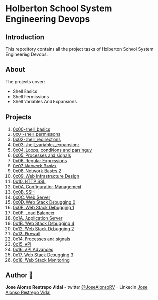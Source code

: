 # Holberton School System Engineering Devops

## Introduction 
This repository contains all the project tasks of Holberton School System Engineering Devops.

## About
The projects cover:
- Shell Basics
- Shell Permissions
- Shell Variables And Expansions

## Projects
1. [0x00-shell_basics](./0x00-shell_basics)
2. [0x01-shell_permissions](./0x01-shell_permissions)
3. [0x02-shell_redirections](./0x02-shell_redirections)
4. [0x03-shell_variables_expansions](./0x03-shell_variables_expansions)
5. [0x04. Loops, conditions and parsinguy](./0x04-loops_conditions_and_parsing)
6. [0x05. Processes and signals](./0x05-processes_and_signals)
7. [0x06. Regular Expressions](./0x06-regular_expressions)
8. [0x07. Network Basics](./0x07-networking_basics)
9. [0x08. Network Basics 2](./0x08-networking_basics_2)
10. [0x09. Web Infrastructure Design](./0x09-web_infrastructure_design)
11. [0x10. HTTP SSL](./0x10-https_ssl)
12. [0x0A. Configuration Management](./0x0A-configuration_management)
13. [0x0B. SSH](./0x0B-ssh)
14. [0x0C. Web Server](./0x0C-web_server)
15. [0x0D. Web Stack Debugging 0](./0x0D-web_stack_debugging_0)
16. [0x0E. Web Stack Debugging 1](./0x0E-web_stack_debugging_1)
17. [0x0F. Load Balancer](./0x0F-load_balancer)
18. [0x1A. Application Server](./0x1A-application_server)
19. [0x1B. Web Stack Debugging 4](./0x1B-web_stack_debugging_4)
20. [0x12. Web Stack Debugging 2](./0x12-web_stack_debugging_2)
21. [0x13. Firewall](./0x13-firewall)
22. [0x14. Processes and signals](./0x14-mysql)
23. [0x15. API](./0x15-api)
24. [0x16. API Advanced](./0x16-api_advanced)
25. [0x17. Web Stack Debugging 3](./0x17-web_stack_debugging_3)
26. [0x18. Web Stack Monitoring](./0x18-webstack_monitoring)


## Author :pencil:
**Jose Alonso Restrepo Vidal** - twitter [@JoseAlonsoRV](https://twitter.com/JoseAlonsoRV) - LinkedIn [Jose Alonso Restrepo Vidal](https://www.linkedin.com/in/joserestrepo98/)
